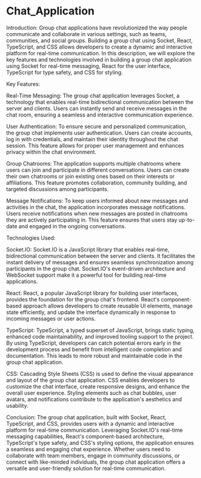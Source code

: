 # Chat_Application
Introduction:
Group chat applications have revolutionized the way people communicate and collaborate in various settings, such as teams, communities, and social groups. Building a group chat using Socket, React, TypeScript, and CSS allows developers to create a dynamic and interactive platform for real-time communication. In this description, we will explore the key features and technologies involved in building a group chat application using Socket for real-time messaging, React for the user interface, TypeScript for type safety, and CSS for styling.

Key Features:

Real-Time Messaging:
The group chat application leverages Socket, a technology that enables real-time bidirectional communication between the server and clients. Users can instantly send and receive messages in the chat room, ensuring a seamless and interactive communication experience.

User Authentication:
To ensure secure and personalized communication, the group chat implements user authentication. Users can create accounts, log in with credentials, and maintain their identity throughout the chat session. This feature allows for proper user management and enhances privacy within the chat environment.

Group Chatrooms:
The application supports multiple chatrooms where users can join and participate in different conversations. Users can create their own chatrooms or join existing ones based on their interests or affiliations. This feature promotes collaboration, community building, and targeted discussions among participants.

Message Notifications:
To keep users informed about new messages and activities in the chat, the application incorporates message notifications. Users receive notifications when new messages are posted in chatrooms they are actively participating in. This feature ensures that users stay up-to-date and engaged in the ongoing conversations.

Technologies Used:

Socket.IO:
Socket.IO is a JavaScript library that enables real-time, bidirectional communication between the server and clients. It facilitates the instant delivery of messages and ensures seamless synchronization among participants in the group chat. Socket.IO's event-driven architecture and WebSocket support make it a powerful tool for building real-time applications.

React:
React, a popular JavaScript library for building user interfaces, provides the foundation for the group chat's frontend. React's component-based approach allows developers to create reusable UI elements, manage state efficiently, and update the interface dynamically in response to incoming messages or user actions.

TypeScript:
TypeScript, a typed superset of JavaScript, brings static typing, enhanced code maintainability, and improved tooling support to the project. By using TypeScript, developers can catch potential errors early in the development process and benefit from intelligent code completion and documentation. This leads to more robust and maintainable code in the group chat application.

CSS:
Cascading Style Sheets (CSS) is used to define the visual appearance and layout of the group chat application. CSS enables developers to customize the chat interface, create responsive designs, and enhance the overall user experience. Styling elements such as chat bubbles, user avatars, and notifications contribute to the application's aesthetics and usability.

Conclusion:
The group chat application, built with Socket, React, TypeScript, and CSS, provides users with a dynamic and interactive platform for real-time communication. Leveraging Socket.IO's real-time messaging capabilities, React's component-based architecture, TypeScript's type safety, and CSS's styling options, the application ensures a seamless and engaging chat experience. Whether users need to collaborate with team members, engage in community discussions, or connect with like-minded individuals, the group chat application offers a versatile and user-friendly solution for real-time communication.
